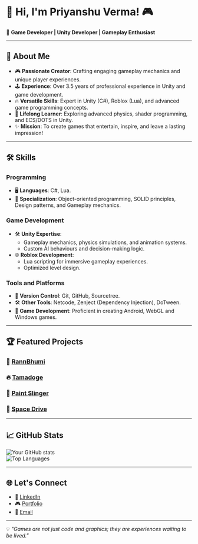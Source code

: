 # 👋 Hi, I'm Priyanshu Verma! 🎮  

🌟 **Game Developer | Unity Developer | Gameplay Enthusiast**

---

## 🚀 About Me  

- 🎮 **Passionate Creator**: Crafting engaging gameplay mechanics and unique player experiences.  
- 🕹️ **Experience**: Over 3.5 years of professional experience in Unity and game development.  
- 🔥 **Versatile Skills**: Expert in Unity (C#), Roblox (Lua), and advanced game programming concepts.  
- 🌱 **Lifelong Learner**: Exploring advanced physics, shader programming, and ECS/DOTS in Unity.  
- ✨ **Mission**: To create games that entertain, inspire, and leave a lasting impression!  

---

## 🛠️ Skills  

### Programming  
- 🖥️ **Languages**: C#, Lua.  
- 🎯 **Specialization**: Object-oriented programming, SOLID principles, Design patterns, and Gameplay mechanics.  

### Game Development  
- 🛠️ **Unity Expertise**:  
  - Gameplay mechanics, physics simulations, and animation systems.
  - Custom AI behaviours and decision-making logic.  
- 🌐 **Roblox Development**:  
  - Lua scripting for immersive gameplay experiences.  
  - Optimized level design.

### Tools and Platforms  
- 🔧 **Version Control**: Git, GitHub, Sourcetree.  
- 🛠️ **Other Tools**: Netcode, Zenject (Dependency Injection), DoTween.  
- 📱 **Game Development**: Proficient in creating Android, WebGL and Windows games.

---

## 🏆 Featured Projects  

### 🎯 **[RannBhumi](https://www.youtube.com/watch?v=6MYYo47iuLM&t=25s&ab_channel=Zionverse)**

### 🔥 **[Tamadoge](https://tamadoge.io/games)**

### 🚀 **[Paint Slinger](https://www.roblox.com/games/6508819808/Paint-Slinger-Beta)**

### 🌌 **[Space Drive](https://simmer.io/@pvanshu247/space-drive)**

---

## 📈 GitHub Stats  

![Your GitHub stats](https://github-readme-stats.vercel.app/api?username=yourusername&show_icons=true&theme=radical)  
![Top Languages](https://github-readme-stats.vercel.app/api/top-langs/?username=yourusername&layout=compact&theme=radical)  

---

## 🌐 Let's Connect  

- 💼 [LinkedIn](https://www.linkedin.com/in/priyanshuverma247/)  
- 🎮 [Portfolio](https://pvanshu247.wixsite.com/locogames)
- 📧 [Email](mailto:pvanshu247@gmail.com)

---

💡 *"Games are not just code and graphics; they are experiences waiting to be lived."*
<!--
**pvanshu247/pvanshu247** is a ✨ _special_ ✨ repository because its `README.md` (this file) appears on your GitHub profile.

Here are some ideas to get you started:

- 🔭 I’m currently working on ...
- 🌱 I’m currently learning ...
- 👯 I’m looking to collaborate on ...
- 🤔 I’m looking for help with ...
- 💬 Ask me about ...
- 📫 How to reach me: ...
- 😄 Pronouns: ...
- ⚡ Fun fact: ...
-->
